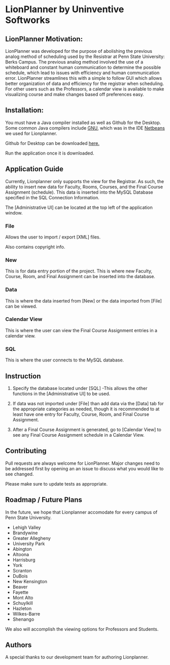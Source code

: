 # LionPlanner by Uninventive Softworks

## LionPlanner Motivation:
LionPlanner was developed for the purpose of abolishing the previous analog method of scheduling used by the Resistrar at Penn State University: Berks Campus. The previous analog method involved the use of a whiteboard and constant human communication to determine the possible schedule, which lead to issues with efficiency and human communication error. LionPlanner streamlines this with a simple to follow GUI which allows better organization of data and efficiency for the registrar when scheduling. For other users such as the Professors, a calendar view is available to make visualizing course and make changes based off preferences easy.

## Installation:

You must have a Java compiler installed as well as Github for the Desktop. Some common Java compilers include [GNU](https://www.gnu.org/home.en.html), which was in the IDE [Netbeans](https://netbeans.org/downloads/8.0.2/) we used for Lionplanner.

Github for Desktop can be downloaded [here.](https://desktop.github.com/)

Run the application once it is downloaded.

## Application Guide

Currently, Lionplanner only supports the view for the Registrar. As such, the ability to insert new data for Faculty, Rooms, Courses, and the Final Course Assignment (schedule). This data is inserted into the MySQL Database specified in the SQL Connection Information.

The [Administrative UI] can be located at the top left of the application window.

### File
Allows the user to import / export [XML] files.

Also contains copyright info.

### New
This is for data entry portion of the project. This is where new Faculty, Course, Room, and Final Assignment can be inserted into the database. 

### Data
This is where the data inserted from [New] or the data imported from [File] can be viewed.

### Calendar View
This is where the user can view the Final Course Assignment entries in a calendar view.

### SQL
This is where the user connects to the MySQL database. 

## Instruction

1. Specify the database located under [SQL]
    -This allows the other functions in the [Administrative UI] to be used.

2. If data was not imported under [File] than add data via the [Data] tab for the appropriate categories as needed, though it is recommended to at least have one entry for Faculty, Course, Room, and Final Course Assignment.

3. After a Final Course Assignment is generated, go to [Calendar View] to see any Final Course Assignment schedule in a Calendar View.

## Contributing

Pull requests are always welcome for LionPlanner. 
Major changes need to be addressed first by opening an an issue to discuss what you would like to see changed.

Please make sure to update tests as appropriate. 

## Roadmap / Future Plans

In the future, we hope that Lionplanner accomodate for every campus of Penn State University.
- Lehigh Valley
- Brandywine
- Greater Allegheny
- University Park
- Abington
- Altoona
- Harrisburg
- York
- Scranton
- DuBois
- New Kensington
- Beaver
- Fayette
- Mont Alto
- Schuylkill
- Hazleton
- Wilkes-Barre
- Shenango

We also will accomplish the viewing options for Professors and Students.

## Authors

A special thanks to our development team for authoring Lionplanner.
